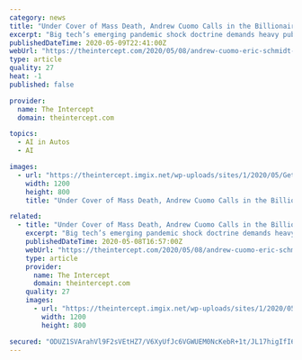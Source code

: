 ```yaml
---
category: news
title: "Under Cover of Mass Death, Andrew Cuomo Calls in the Billionaires to Build a High-Tech Dystopia"
excerpt: "Big tech’s emerging pandemic shock doctrine demands heavy public subsidies for a no-touch, socially distanced coronavirus future."
publishedDateTime: 2020-05-09T22:41:00Z
webUrl: "https://theintercept.com/2020/05/08/andrew-cuomo-eric-schmidt-coronavirus-tech-shock-doctrine/"
type: article
quality: 27
heat: -1
published: false

provider:
  name: The Intercept
  domain: theintercept.com

topics:
  - AI in Autos
  - AI

images:
  - url: "https://theintercept.imgix.net/wp-uploads/sites/1/2020/05/GettyImages-457954880-crop.jpg?auto=compress%2Cformat&q=90&fit=crop&w=1200&h=800"
    width: 1200
    height: 800
    title: "Under Cover of Mass Death, Andrew Cuomo Calls in the Billionaires to Build a High-Tech Dystopia"

related:
  - title: "Under Cover of Mass Death, Andrew Cuomo Calls in the Billionaires to Build a High-Tech Dystopia"
    excerpt: "Big tech’s emerging pandemic shock doctrine demands heavy public subsidies for a no-touch, socially distanced coronavirus future."
    publishedDateTime: 2020-05-08T16:57:00Z
    webUrl: "https://theintercept.com/2020/05/08/andrew-cuomo-eric-schmidt-coronavirus-tech-shock-doctrine/?fbclid=IwAR08GmtNRYRmbtk9pJNO7ljmhaWjMAlrokbs7oX3_Gg5ItgAuR5EBKX8XE8"
    type: article
    provider:
      name: The Intercept
      domain: theintercept.com
    quality: 27
    images:
      - url: "https://theintercept.imgix.net/wp-uploads/sites/1/2020/05/GettyImages-457954880-crop.jpg?auto=compress%2Cformat&q=90&fit=crop&w=1200&h=800"
        width: 1200
        height: 800

secured: "ODUZ1SVArahVl9F2sVEtHZ7/V6XyUfJc6VGWUEM0NcKebR+1t/JL17higIfI6OGhoDk6FRWRWalUCuQDEJrJqXPM1QKmEVN5EB6sAAF1gVIYN+I7kysA7kKkbiXdQtuya5sE3FdT8Oo5j+KwJOBSpYoot/IOr9zjO/4ZL+sdLDPrd76vHLlGauZKCLIxgNIqIV4oQsUkMNLagJUaGZB3El6kmERupQLNT1iUl1FW3POjHxkGNuLmnerhlh9FuO3bbVyJYQLdOoGVZYquTj71hA18kFsg//RvXORnyYt1gCITJ4q1YoYEoXK1ZozUI5EOcj/D9WAQZiLDQx4iAdckPHfLh/OAFhzEpMacTIIvLWTz5YKM5sA77XhwLugPBCCgYW4Ob5q00D9ymVRTibZH3ZviU1X19INyx41VDoBWhBRjcIR3xcnWHGiP7EjBEE68ITMJdLHXLcBhU9qkBs+0MJgHOwcu6LeHevXbS/fokNw=;mhmmrRE3GTIXPFyT3TkjSQ=="
---
```


